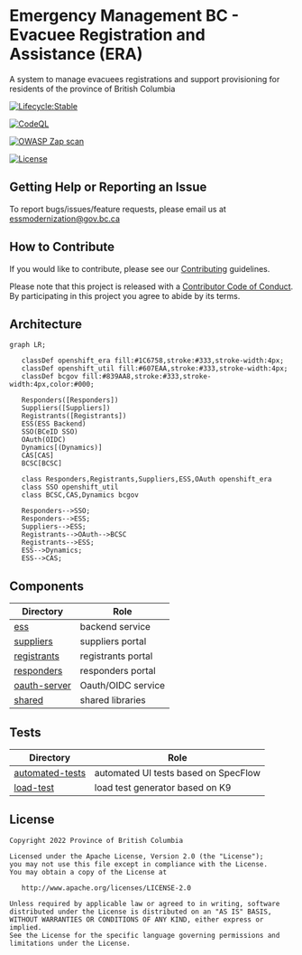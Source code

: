 # Emergency Management BC - Evacuee Registration and Assistance (ERA)

A system to manage evacuees registrations and support provisioning for residents of the province of British Columbia

[![Lifecycle:Stable](https://img.shields.io/badge/Lifecycle-Stable-97ca00)](https://github.com/bcgov/repomountie/blob/master/doc/lifecycle-badges.md)

[![CodeQL](https://github.com/bcgov/embc-ess-mod/actions/workflows/codeql-analysis.yml/badge.svg?branch=master)](https://github.com/bcgov/embc-ess-mod/actions/workflows/codeql-analysis.yml)

[![OWASP Zap scan](https://github.com/bcgov/embc-ess-mod/actions/workflows/owasp_zap_scan.yml/badge.svg)](https://github.com/bcgov/embc-ess-mod/actions/workflows/owasp_zap_scan.yml)

[![License](https://img.shields.io/badge/License-Apache%202.0-blue.svg)](LICENSE)

## Getting Help or Reporting an Issue

To report bugs/issues/feature requests, please email us at essmodernization@gov.bc.ca

## How to Contribute

If you would like to contribute, please see our [Contributing](./CONTRIBUTING.md) guidelines.

Please note that this project is released with a [Contributor Code of Conduct](./CODE_OF_CONDUCT.md). By participating in this project you agree to abide by its terms.

## Architecture

```mermaid
graph LR;

   classDef openshift_era fill:#1C6758,stroke:#333,stroke-width:4px;
   classDef openshift_util fill:#607EAA,stroke:#333,stroke-width:4px;
   classDef bcgov fill:#839AA8,stroke:#333,stroke-width:4px,color:#000;

   Responders([Responders])
   Suppliers([Suppliers])
   Registrants([Registrants])
   ESS(ESS Backend)
   SSO(BCeID SSO)
   OAuth(OIDC)
   Dynamics[(Dynamics)]
   CAS[CAS]
   BCSC[BCSC]

   class Responders,Registrants,Suppliers,ESS,OAuth openshift_era
   class SSO openshift_util
   class BCSC,CAS,Dynamics bcgov

   Responders-->SSO;
   Responders-->ESS;
   Suppliers-->ESS;
   Registrants-->OAuth-->BCSC
   Registrants-->ESS;
   ESS-->Dynamics;
   ESS-->CAS;
```

## Components

| Directory                       | Role               |
| ------------------------------- | ------------------ |
| [ess](./ess/)                   | backend service    |
| [suppliers](./suppliers/)       | suppliers portal   |
| [registrants](./registrants/)   | registrants portal |
| [responders](./responders/)     | responders portal  |
| [oauth-server](./oauth-server/) | Oauth/OIDC service |
| [shared](./shared/)             | shared libraries   |

## Tests

| Directory                             | Role                                 |
| ------------------------------------- | ------------------------------------ |
| [automated-tests](./automated-tests/) | automated UI tests based on SpecFlow |
| [load-test](./load-test/)             | load test generator based on K9      |

## License

    Copyright 2022 Province of British Columbia

    Licensed under the Apache License, Version 2.0 (the "License");
    you may not use this file except in compliance with the License.
    You may obtain a copy of the License at 

       http://www.apache.org/licenses/LICENSE-2.0

    Unless required by applicable law or agreed to in writing, software
    distributed under the License is distributed on an "AS IS" BASIS,
    WITHOUT WARRANTIES OR CONDITIONS OF ANY KIND, either express or implied.
    See the License for the specific language governing permissions and
    limitations under the License.
   
